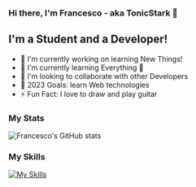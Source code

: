 ### Hi there, I'm Francesco - aka TonicStark 👋

## I'm a Student and a Developer!
- 🔭 I'm currently working on learning New Things!
- 🌱 I'm currently learning Everything 🤣
- 🤝 I'm looking to collaborate with other Developers
- 🥅 2023 Goals: learn Web technologies
- ⚡ Fun Fact: I love to draw and play guitar

### My Stats
![Francesco's GitHub stats](https://github-readme-stats-sigma-five.vercel.app/api?username=tonicstark&show_icons=true&theme=tokyonight&count_private=true&include_all_commits=true)

### My Skills
[![My Skills](https://skillicons.dev/icons?i=py,c,vscode,git,github,md,selenium,bots,sqlite,latex,firebase,replit,stackoverflow,bootstrap)](https://skillicons.dev)